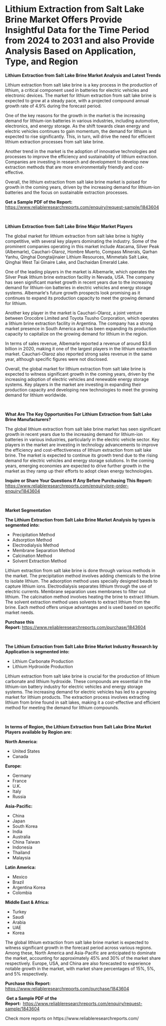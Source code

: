 <p><h1>Lithium Extraction from Salt Lake Brine Market Offers Provide Insightful Data for the Time Period from 2024 to 2031 and also Provide Analysis Based on Application, Type, and Region</h1></p><p><strong>Lithium Extraction from Salt Lake Brine Market Analysis and Latest Trends</strong></p>
<p><p>Lithium extraction from salt lake brine is a key process in the production of lithium, a critical component used in batteries for electric vehicles and electronic devices. The market for lithium extraction from salt lake brine is expected to grow at a steady pace, with a projected compound annual growth rate of 4.9% during the forecast period.</p><p>One of the key reasons for the growth in the market is the increasing demand for lithium-ion batteries in various industries, including automotive, electronics, and energy storage. As the shift towards clean energy and electric vehicles continues to gain momentum, the demand for lithium is expected to rise significantly. This, in turn, will drive the need for efficient lithium extraction processes from salt lake brine.</p><p>Another trend in the market is the adoption of innovative technologies and processes to improve the efficiency and sustainability of lithium extraction. Companies are investing in research and development to develop new extraction methods that are more environmentally friendly and cost-effective.</p><p>Overall, the lithium extraction from salt lake brine market is poised for growth in the coming years, driven by the increasing demand for lithium-ion batteries and the focus on sustainable extraction processes.</p></p>
<p><strong>Get a Sample PDF of the Report:&nbsp;</strong> <a href="https://www.reliableresearchreports.com/enquiry/request-sample/1843604">https://www.reliableresearchreports.com/enquiry/request-sample/1843604</a></p>
<p>&nbsp;</p>
<p><strong>Lithium Extraction from Salt Lake Brine Major Market Players</strong></p>
<p><p>The global market for lithium extraction from salt lake brine is highly competitive, with several key players dominating the industry. Some of the prominent companies operating in this market include Atacama, Silver Peak (Albemarle), Cauchari-Olaroz, Hombre Muerto, Compass Minerals, Qarhan Yanhu, Qinghai Dongtaijinaier Lithium Resources, Minmetals Salt Lake, Qinghai West Tai Ginaire Lake, and Dachaidan Emerald Lake.</p><p>One of the leading players in the market is Albemarle, which operates the Silver Peak lithium brine extraction facility in Nevada, USA. The company has seen significant market growth in recent years due to the increasing demand for lithium-ion batteries in electric vehicles and energy storage systems. Albemarle's future growth prospects look promising as it continues to expand its production capacity to meet the growing demand for lithium.</p><p>Another key player in the market is Cauchari-Olaroz, a joint venture between Orocobre Limited and Toyota Tsusho Corporation, which operates a lithium brine extraction facility in Argentina. The company has a strong market presence in South America and has been expanding its production capacity to capitalize on the growing demand for lithium in the region.</p><p>In terms of sales revenue, Albemarle reported a revenue of around $3.6 billion in 2020, making it one of the largest players in the lithium extraction market. Cauchari-Olaroz also reported strong sales revenue in the same year, although specific figures were not disclosed.</p><p>Overall, the global market for lithium extraction from salt lake brine is expected to witness significant growth in the coming years, driven by the increasing adoption of electric vehicles and renewable energy storage systems. Key players in the market are investing in expanding their production capacity and developing new technologies to meet the growing demand for lithium worldwide.</p></p>
<p>&nbsp;</p>
<p><strong>What Are The Key Opportunities For Lithium Extraction from Salt Lake Brine Manufacturers?</strong></p>
<p><p>The global lithium extraction from salt lake brine market has seen significant growth in recent years due to the increasing demand for lithium-ion batteries in various industries, particularly in the electric vehicle sector. Key players in the market are investing in technology advancements to improve the efficiency and cost-effectiveness of lithium extraction from salt lake brine. The market is expected to continue its growth trend due to the rising demand for electric vehicles and energy storage solutions. In the coming years, emerging economies are expected to drive further growth in the market as they ramp up their efforts to adopt clean energy technologies.</p></p>
<p><strong>Inquire or Share Your Questions If Any Before Purchasing This Report:</strong> <a href="https://www.reliableresearchreports.com/enquiry/pre-order-enquiry/1843604">https://www.reliableresearchreports.com/enquiry/pre-order-enquiry/1843604</a></p>
<p>&nbsp;</p>
<p><strong>Market Segmentation</strong></p>
<p><strong>The Lithium Extraction from Salt Lake Brine Market Analysis by types is segmented into:</strong></p>
<p><ul><li>Precipitation Method</li><li>Adsorption Method</li><li>Electrodialysis Method</li><li>Membrane Separation Method</li><li>Calcination Method</li><li>Solvent Extraction Method</li></ul></p>
<p><p>Lithium extraction from salt lake brine is done through various methods in the market. The precipitation method involves adding chemicals to the brine to isolate lithium. The adsorption method uses specially designed beads to capture lithium ions. Electrodialysis separates lithium through the use of electric currents. Membrane separation uses membranes to filter out lithium. The calcination method involves heating the brine to extract lithium. The solvent extraction method uses solvents to extract lithium from the brine. Each method offers unique advantages and is used based on specific market needs.</p></p>
<p><strong>Purchase this Report:&nbsp;</strong><a href="https://www.reliableresearchreports.com/purchase/1843604">https://www.reliableresearchreports.com/purchase/1843604</a></p>
<p>&nbsp;</p>
<p><strong>The Lithium Extraction from Salt Lake Brine Market Industry Research by Application is segmented into:</strong></p>
<p><ul><li>Lithium Carbonate Production</li><li>Lithium Hydroxide Production</li></ul></p>
<p><p>Lithium extraction from salt lake brine is crucial for the production of lithium carbonate and lithium hydroxide. These compounds are essential in the lithium-ion battery industry for electric vehicles and energy storage systems. The increasing demand for electric vehicles has led to a growing market for lithium products. The extraction process involves extracting lithium from brine found in salt lakes, making it a cost-effective and efficient method for meeting the demand for lithium compounds.</p></p>
<p>&nbsp;</p>
<p><strong>In terms of Region, the Lithium Extraction from Salt Lake Brine Market Players available by Region are:</strong></p>
<p>
    <p> <strong> North America: </strong>
        <ul>
            <li>United States</li>
            <li>Canada</li>
        </ul>
        </p> 
    <p> <strong> Europe: </strong>
        <ul>
            <li>Germany</li>
            <li>France</li>
            <li>U.K.</li>
            <li>Italy</li>
            <li>Russia</li>
        </ul>
        </p> 
    <p> <strong> Asia-Pacific: </strong>
        <ul>
            <li>China</li>
            <li>Japan</li>
            <li>South Korea</li>
            <li>India</li>
            <li>Australia</li>
            <li>China Taiwan</li>
            <li>Indonesia</li>
            <li>Thailand</li>
            <li>Malaysia</li>
        </ul>
        </p> 
    <p> <strong> Latin America: </strong>
        <ul>
            <li>Mexico</li>
            <li>Brazil</li>
            <li>Argentina Korea</li>
            <li>Colombia</li>
        </ul>
        </p> 
    <p> <strong> Middle East & Africa: </strong>
        <ul>
            <li>Turkey</li>
            <li>Saudi</li>
            <li>Arabia</li>
            <li>UAE</li>
            <li>Korea</li>
        </ul>
    </p>
    </p>
<p><p>The global lithium extraction from salt lake brine market is expected to witness significant growth in the forecast period across various regions. Among these, North America and Asia-Pacific are anticipated to dominate the market, accounting for approximately 45% and 30% of the market share respectively. Europe, USA, and China are also forecasted to experience notable growth in the market, with market share percentages of 15%, 5%, and 5% respectively.</p></p>
<p><strong>Purchase this Report: </strong><a href="https://www.reliableresearchreports.com/purchase/1843604">https://www.reliableresearchreports.com/purchase/1843604</a></p>
<p>&nbsp;<strong>Get a Sample PDF of the Report:&nbsp;&nbsp;</strong><a href="https://www.reliableresearchreports.com/enquiry/request-sample/1843604">https://www.reliableresearchreports.com/enquiry/request-sample/1843604</a></p>
<p><strong></strong></p>
<p>Check more reports on https://www.reliableresearchreports.com/</p>